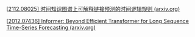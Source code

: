 [[2112.08025\] 时间知识图谱上可解释链接预测的时间逻辑规则 (arxiv.org)](https://arxiv.org/abs/2112.08025)

[[2012.07436\] Informer: Beyond Efficient Transformer for Long Sequence Time-Series Forecasting (arxiv.org)](https://arxiv.org/abs/2012.07436)
